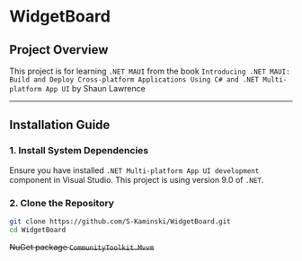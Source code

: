 # WidgetBoard

## Project Overview

This project is for learning `.NET MAUI` from the book `Introducing .NET MAUI: Build and Deploy Cross-platform Applications Using C# and .NET Multi-platform App UI` by Shaun Lawrence
 
---

## Installation Guide

### 1. Install System Dependencies

Ensure you have installed `.NET Multi-platform App UI development` component in Visual Studio.
This project is using version 9.0 of `.NET`. 

### 2. Clone the Repository

```bash
git clone https://github.com/S-Kaminski/WidgetBoard.git
cd WidgetBoard
```

~~NuGet package `CommunityToolkit.Mvvm`~~

